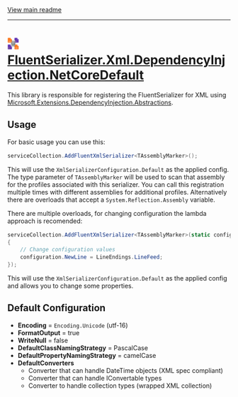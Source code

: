 [//]: # (Header)

<a href="https://github.com/Marvin-Brouwer/FluentSerializer#readme">
  View main readme
</a><hr/>
<h1>
    <img alt="icon" width="26" height="26"
        src="https://github.com/Marvin-Brouwer/FluentSerializer/raw/main/doc/logo/Logo.xml.optimized.svg" />
    <a href="https://github.com/Marvin-Brouwer/FluentSerializer/src/FluentSerializer.Xml.DependencyInjection.NetCoreDefault/Readme.md#readme">
      FluentSerializer.Xml.DependencyInjection.NetCoreDefault
    </a>
</h1>

[//]: # (Body)
[DependencyInjectionNuget]: (https://www.nuget.org/packages/Microsoft.Extensions.DependencyInjection.Abstractions/)

This library is responsible for registering the FluentSerializer for XML using
[Microsoft.Extensions.DependencyInjection.Abstractions][DependencyInjectionNuget].

## Usage

For basic usage you can use this:  
```cs
serviceCollection.AddFluentXmlSerializer<TAssemblyMarker>();
```
This will use the `XmlSerializerConfiguration.Default` as the applied config.
The type parameter of `TAssemblyMarker` will be used to scan that assembly for the profiles associated with this serializer.
You can call this registration multiple times with different assemblies for additional profiles.
Alternatively there are overloads that accept a `System.Reflection.Assembly` variable.  
  
There are multiple overloads, for changing configuration the lambda approach is recomended:  
```cs
serviceCollection.AddFluentXmlSerializer<TAssemblyMarker>(static configuration =>
{
	// Change configuration values
	configuration.NewLine = LineEndings.LineFeed;
});
```
This will use the `XmlSerializerConfiguration.Default` as the applied config and allows you to change some properties.

## Default Configuration

- **Encoding** = `Encoding.Unicode` (utf-16)
- **FormatOutput** = true
- **WriteNull** = false
- **DefaultClassNamingStrategy** = PascalCase
- **DefaultPropertyNamingStrategy** = camelCase
- **DefaultConverters**
  - Converter that can handle DateTime objects (XML spec compliant)
  - Converter that can handle IConvertable types
  - Converter to handle collection types (wrapped XML collection)